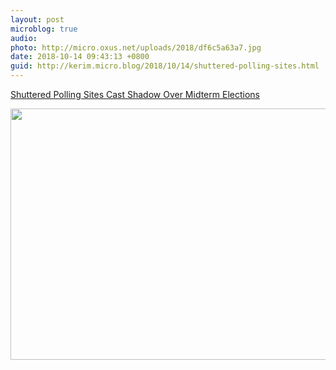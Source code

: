 ```yaml
---
layout: post
microblog: true
audio: 
photo: http://micro.oxus.net/uploads/2018/df6c5a63a7.jpg
date: 2018-10-14 09:43:13 +0800
guid: http://kerim.micro.blog/2018/10/14/shuttered-polling-sites.html
---
```

[Shuttered Polling Sites Cast Shadow Over Midterm Elections](https://whowhatwhy.org/2018/09/05/shuttered-polling-sites-cast-shadow-over-midterm-elections/)

<img src="http://micro.oxus.net/uploads/2018/df6c5a63a7.jpg" width="600" height="402" />
